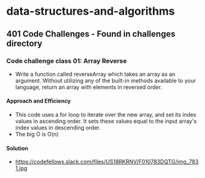 # data-structures-and-algorithms

## 401 Code Challenges - Found in challenges directory

### Code challenge class 01: Array Reverse
- Write a function called reverseArray which takes an array as an argument. Without utilizing any of the built-in methods available to your language, return an array with elements in reversed order.

#### Approach and Efficiency
- This code uses a for loop to iterate over the new array, and set its index values in ascending order. It sets these values equal to the input array's index values in descending order.
- The big O is O(n)

#### Solution
- https://codefellows.slack.com/files/US18RKRNV/F010783DQTG/img_7831.jpg


